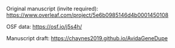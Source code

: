 Original manuscript (invite required): <https://www.overleaf.com/project/5e6b0985146d4b0001450108>

OSF data: <https://osf.io/j5s4h/>

Manuscript draft: <https://chaynes2019.github.io/AvidaGeneDupe>
